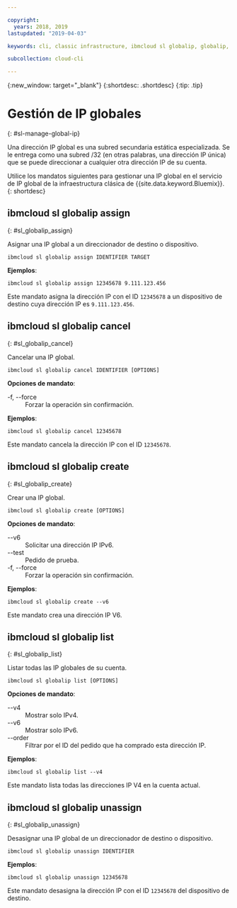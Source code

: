 ```yaml
---

copyright:
  years: 2018, 2019
lastupdated: "2019-04-03"

keywords: cli, classic infrastructure, ibmcloud sl globalip, globalip, global ip addresses, assign global ip

subcollection: cloud-cli

---
```


{:new_window: target="_blank"}
{:shortdesc: .shortdesc}
{:tip: .tip}

# Gestión de IP globales
{: #sl-manage-global-ip}

Una dirección IP global es una subred secundaria estática especializada. Se le entrega como una subred /32 (en otras palabras, una dirección IP única) que se puede direccionar a cualquier otra dirección IP de su cuenta.

Utilice los mandatos siguientes para gestionar una IP global en el servicio de IP global de la infraestructura clásica de {{site.data.keyword.Bluemix}}.
{: shortdesc}

## ibmcloud sl globalip assign
{: #sl_globalip_assign}

Asignar una IP global a un direccionador de destino o dispositivo.
```
ibmcloud sl globalip assign IDENTIFIER TARGET
```

**Ejemplos**:
```
ibmcloud sl globalip assign 12345678 9.111.123.456
```

Este mandato asigna la dirección IP con el ID `12345678` a un dispositivo de destino cuya dirección IP es `9.111.123.456`.

## ibmcloud sl globalip cancel
{: #sl_globalip_cancel}

Cancelar una IP global.
```
ibmcloud sl globalip cancel IDENTIFIER [OPTIONS]
```

<strong>Opciones de mandato</strong>:
<dl>
<dt>-f, --force</dt>
<dd>Forzar la operación sin confirmación.</dd>
</dl>

**Ejemplos**:
```
ibmcloud sl globalip cancel 12345678
```

Este mandato cancela la dirección IP con el ID `12345678`.

 ## ibmcloud sl globalip create
{: #sl_globalip_create}

Crear una IP global.
```
ibmcloud sl globalip create [OPTIONS]
```

<strong>Opciones de mandato</strong>:
<dl>
<dt>--v6</dt>
<dd>Solicitar una dirección IP IPv6.</dd>
<dt>--test</dt>
<dd>Pedido de prueba.</dd>
<dt>-f, --force</dt>
<dd>Forzar la operación sin confirmación.</dd>
</dl>

**Ejemplos**:
```
ibmcloud sl globalip create --v6
```

Este mandato crea una dirección IP V6.

## ibmcloud sl globalip list
{: #sl_globalip_list}

Listar todas las IP globales de su cuenta.
```
ibmcloud sl globalip list [OPTIONS]
```

<strong>Opciones de mandato</strong>:
<dl>
<dt>--v4</dt>
<dd>Mostrar solo IPv4.</dd>
<dt>--v6</dt>
<dd>Mostrar solo IPv6.</dd>
<dt>--order</dt>
<dd>Filtrar por el ID del pedido que ha comprado esta dirección IP.</dd>
</dl>

**Ejemplos**:
```
ibmcloud sl globalip list --v4
```

Este mandato lista todas las direcciones IP V4 en la cuenta actual.

## ibmcloud sl globalip unassign
{: #sl_globalip_unassign}

Desasignar una IP global de un direccionador de destino o dispositivo.
```
ibmcloud sl globalip unassign IDENTIFIER
```


**Ejemplos**:
```
ibmcloud sl globalip unassign 12345678
```

Este mandato desasigna la dirección IP con el ID `12345678` del dispositivo de destino.

